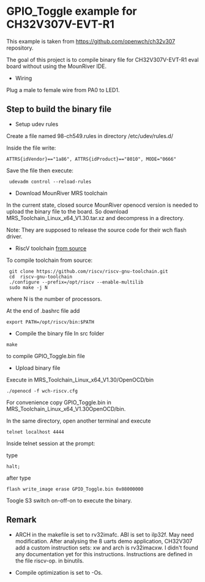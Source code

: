 

# GPIO_Toggle example for CH32V307V-EVT-R1

This example is taken from https://github.com/openwch/ch32v307 repository.

The goal of this project is to compile binary file for CH32V307V-EVT-R1 eval board without using the MounRiver IDE.

* Wiring

Plug a male to female wire from PA0 to LED1.


## Step to build the binary file

* Setup udev rules

Create a file named 98-ch549.rules in directory /etc/udev/rules.d/

Inside the file write:
```
ATTRS{idVendor}=="1a86", ATTRS{idProduct}=="8010", MODE="0666"
```
Save the file then execute:

```
 udevadm control --reload-rules
```
* Download MounRiver MRS toolchain

In the current state, closed source MounRiver openocd version is needed to
upload the binary file to the board. So download MRS_Toolchain_Linux_x64_V1.30.tar.xz and decompress in a directory.

Note: They are supposed to release the source code for their wch flash driver.




* RiscV toolchain [from source](https://github.com/riscv/riscv-gnu-toolchain)

To compile toolchain from source:
```
 git clone https://github.com/riscv/riscv-gnu-toolchain.git
 cd  riscv-gnu-toolchain
 ./configure --prefix=/opt/riscv --enable-multilib
 sudo make -j N
```
  where N is the number of processors.

At the end of .bashrc file add

```
export PATH=/opt/riscv/bin:$PATH
```


* Compile the binary file
In src folder
```
make
```
to compile GPIO_Toggle.bin file


* Upload binary file

Execute in MRS_Toolchain_Linux_x64_V1.30/OpenOCD/bin  
```
./openocd -f wch-riscv.cfg

```

For convenience copy GPIO_Toggle.bin in MRS_Toolchain_Linux_x64_V1.30OpenOCD/bin.

In the same directory, open another terminal and execute

```
telnet localhost 4444

```
Inside telnet session at the prompt:

type
```
halt;
```
after type
```
flash write_image erase GPIO_Toggle.bin 0x08000000
```
Toogle S3 switch on-off-on to execute the binary.



## Remark

* ARCH in the makefile is set to rv32imafc. ABI is set to ilp32f. May need modification. After analysing the 8 uarts demo application, CH32V307 add a custom instruction sets: xw and arch is rv32imacxw. I didn't found any documentation yet for this instructions. Instructions are defined in the file riscv-op. in binutils.

* Compile optimization is set to -Os.

<!--

* There are two start files [startup_ch32v30x_D8.S](startup_ch32v30x_D8.S) and [startup_ch32v30x_D8C.S](startup_ch32v30x_D8C.S) . This project use startup_ch32v30x_D8C.S . If example don't work, modify Makefile to try with startup_ch32v30x_D8.S

-->

<!--
* The [riscv ld script](Link.ld) set the flash size to 288K and ram size to 32k. According to datasheet V307 mcu have 256K flash and 64k ram. May need to modify Link.ld accordingly.
-->
